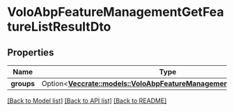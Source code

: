 # VoloAbpFeatureManagementGetFeatureListResultDto

## Properties

Name | Type | Description | Notes
------------ | ------------- | ------------- | -------------
**groups** | Option<[**Vec<crate::models::VoloAbpFeatureManagementFeatureGroupDto>**](Volo.Abp.FeatureManagement.FeatureGroupDto.md)> |  | [optional]

[[Back to Model list]](../README.md#documentation-for-models) [[Back to API list]](../README.md#documentation-for-api-endpoints) [[Back to README]](../README.md)


